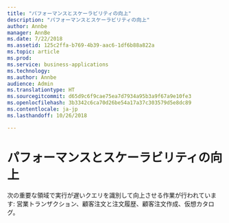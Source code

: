 ```yaml
---
title: "パフォーマンスとスケーラビリティの向上"
description: "パフォーマンスとスケーラビリティの向上"
author: Annbe
manager: AnnBe
ms.date: 7/22/2018
ms.assetid: 125c2ffa-b769-4b39-aac6-1df6b88a822a
ms.topic: article
ms.prod: 
ms.service: business-applications
ms.technology: 
ms.author: Annbe
audience: Admin
ms.translationtype: HT
ms.sourcegitcommit: d65d9c6f9cae75ea7d7934a95b3a9f67a9e10fe3
ms.openlocfilehash: 3b3342c6ca70d26be54a17a37c303579d5e8dc89
ms.contentlocale: ja-jp
ms.lasthandoff: 10/26/2018

---
```

#  <a name="enhanced-performance-and-scalability"></a>パフォーマンスとスケーラビリティの向上





次の重要な領域で実行が遅いクエリを識別して向上させる作業が行われています: 営業トランザクション、顧客注文と注文履歴、顧客注文作成、仮想カタログ。

